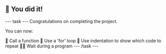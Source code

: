 <h2 class="c-project-heading--task">🎉 You did it! </h2>

--- task ---
Congratulations on completing the project.

You can now:

🥕 Call a function
🍅 Use a 'for' loop
🥦 Use indentation to show which code to repeat
🍄‍🟫 Wait during a program
--- /task ---